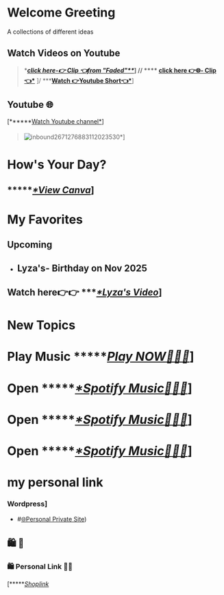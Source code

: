 ####
# Welcome Greeting
A collections of different ideas
>####
 ## Watch Videos on Youtube
 > ****[*click here-👉 Clip 👈from "Faded"***](https://youtube.com/clip/UgkxnuxdLHJsQCcrb0TFZnRaZVV5-eopgoCx?si=G9NJ2874i0IeZqe6)*]  //
  >  **** [click here 👉🌐- Clip👈*](https://youtube.com/clip/UgkxHpKLRjADx3VWUeGvLiNlMbrH06Y7JP3F?si=-38LOzrN9KN_r7pJ)**  ]/
> *****[Watch 👉Youtube Short👈*](https://youtube.com/shorts/_NinazWF4qw?si=qUPGSSoDIYlMO0jp)**]
  ## Youtube 🌐
  [******[Watch Youtube channel*](https://www.youtube.com/@WilliamFamily-1938)]
>  ####
> ![inbound2671276883112023530](https://github.com/user-attachments/assets/c617cd10-03a7-46ee-9a6a-afc19f828458)*]
>####
 # How's Your Day?
 ####
 ## ******[*View Canva]()*]
>####
# My Favorites
>####
 ## Upcoming
- ## Lyza's- Birthday on Nov 2025
 > ####
  ## Watch here👉👉 ****[*Lyza's Video](https://github.com/user-attachments/assets/575e043b-bd1b-42b7-a576-0d7e1e4098fb)*]

>####
# New Topics
 # Play Music ******[*Play NOW*🎹🎸🎺](https://open.spotify.com/track/)*]
> ####
# Open ******[*Spotify Music🎹🎺🎸](https://open.spotify.com/track/7i6fhlzpTeObDTsISlsU8Z?si=IYljRYc2QliwQ6gnB3Bu-g)*] 
# Open ******[*Spotify Music🎸🎸🎺](https://open.spotify.com/track/2goLsvvODILDzeeiT4dAoR?si=RrZCFhjeSuqseMEf8-eMgg)*]
# Open ******[*Spotify Music🎺🎺🎹](https://open.spotify.com/album/05oIiY7Wj3JQG2uzTmgNRB?si=yhj5JZrCRBmqyAmuaOZeGQ)*]
>####
# my personal link
> ####
### Wordpress]
-  #[🌐Personal Private Site](https://william3164.wordpress.com))


> ######
##            🛍️                            🛒
### 🛍️ Personal Link 🛒🛒 
[******[Shoplink](https://shopee.ph/)*



